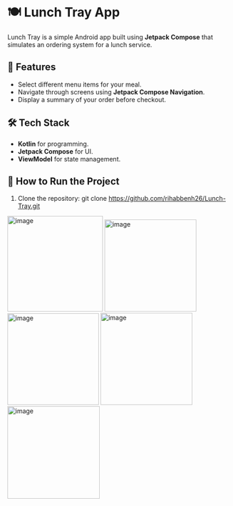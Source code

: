 # 🍽️ Lunch Tray App

Lunch Tray is a simple Android app built using **Jetpack Compose** that simulates an ordering system for a lunch service.

## 🚀 Features
- Select different menu items for your meal.
- Navigate through screens using **Jetpack Compose Navigation**.
- Display a summary of your order before checkout.

## 🛠️ Tech Stack
- **Kotlin** for programming.
- **Jetpack Compose** for UI.
- **ViewModel** for state management.


## 🔧 How to Run the Project
1. Clone the repository:
   git clone https://github.com/rihabbenh26/Lunch-Tray.git

<img width="214" alt="image" src="https://github.com/user-attachments/assets/619589dd-9e4c-446c-92ae-8d267c8ec3bc" />
<img width="206" alt="image" src="https://github.com/user-attachments/assets/a80ec54f-7239-4f7b-be25-952140552789" />
<img width="205" alt="image" src="https://github.com/user-attachments/assets/6d0cff27-9f18-4e45-a775-43d37463e74f" />
<img width="206" alt="image" src="https://github.com/user-attachments/assets/e8624be3-dd3b-41ce-83dd-8e5c82e1bf52" />
<img width="207" alt="image" src="https://github.com/user-attachments/assets/1e6ddaf0-313e-4129-9922-2327ed899746" />




